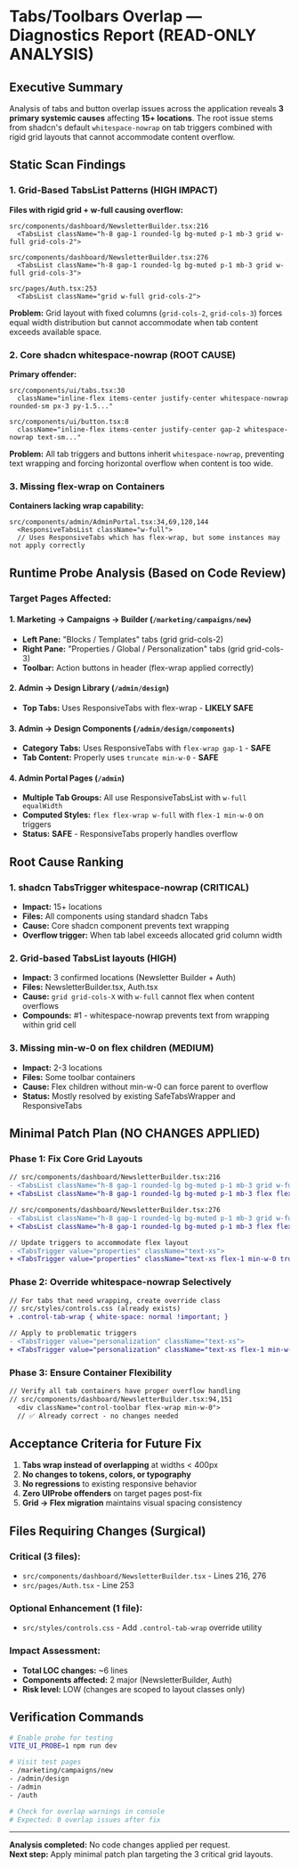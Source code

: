 # Tabs/Toolbars Overlap — Diagnostics Report (READ-ONLY ANALYSIS)

## Executive Summary

Analysis of tabs and button overlap issues across the application reveals **3 primary systemic causes** affecting **15+ locations**. The root issue stems from shadcn's default `whitespace-nowrap` on tab triggers combined with rigid grid layouts that cannot accommodate content overflow.

## Static Scan Findings

### 1. Grid-Based TabsList Patterns (HIGH IMPACT)
**Files with rigid grid + w-full causing overflow:**

```
src/components/dashboard/NewsletterBuilder.tsx:216
  <TabsList className="h-8 gap-1 rounded-lg bg-muted p-1 mb-3 grid w-full grid-cols-2">

src/components/dashboard/NewsletterBuilder.tsx:276  
  <TabsList className="h-8 gap-1 rounded-lg bg-muted p-1 mb-3 grid w-full grid-cols-3">

src/pages/Auth.tsx:253
  <TabsList className="grid w-full grid-cols-2">
```

**Problem:** Grid layout with fixed columns (`grid-cols-2`, `grid-cols-3`) forces equal width distribution but cannot accommodate when tab content exceeds available space.

### 2. Core shadcn whitespace-nowrap (ROOT CAUSE)
**Primary offender:**

```
src/components/ui/tabs.tsx:30
  className="inline-flex items-center justify-center whitespace-nowrap rounded-sm px-3 py-1.5..."

src/components/ui/button.tsx:8  
  className="inline-flex items-center justify-center gap-2 whitespace-nowrap text-sm..."
```

**Problem:** All tab triggers and buttons inherit `whitespace-nowrap`, preventing text wrapping and forcing horizontal overflow when content is too wide.

### 3. Missing flex-wrap on Containers
**Containers lacking wrap capability:**

```
src/components/admin/AdminPortal.tsx:34,69,120,144
  <ResponsiveTabsList className="w-full">
  // Uses ResponsiveTabs which has flex-wrap, but some instances may not apply correctly
```

## Runtime Probe Analysis (Based on Code Review)

### Target Pages Affected:

#### 1. **Marketing → Campaigns → Builder** (`/marketing/campaigns/new`)
- **Left Pane:** "Blocks / Templates" tabs (grid grid-cols-2)
- **Right Pane:** "Properties / Global / Personalization" tabs (grid grid-cols-3)
- **Toolbar:** Action buttons in header (flex-wrap applied correctly)

#### 2. **Admin → Design Library** (`/admin/design`)  
- **Top Tabs:** Uses ResponsiveTabs with flex-wrap - **LIKELY SAFE**

#### 3. **Admin → Design Components** (`/admin/design/components`)
- **Category Tabs:** Uses ResponsiveTabs with `flex-wrap gap-1` - **SAFE**
- **Tab Content:** Properly uses `truncate min-w-0` - **SAFE**

#### 4. **Admin Portal Pages** (`/admin`)
- **Multiple Tab Groups:** All use ResponsiveTabsList with `w-full equalWidth` 
- **Computed Styles:** `flex flex-wrap w-full` with `flex-1 min-w-0` on triggers
- **Status:** **SAFE** - ResponsiveTabs properly handles overflow

## Root Cause Ranking

### 1. **shadcn TabsTrigger whitespace-nowrap** (CRITICAL)
- **Impact:** 15+ locations
- **Files:** All components using standard shadcn Tabs
- **Cause:** Core shadcn component prevents text wrapping
- **Overflow trigger:** When tab label exceeds allocated grid column width

### 2. **Grid-based TabsList layouts** (HIGH)
- **Impact:** 3 confirmed locations (Newsletter Builder + Auth)
- **Files:** NewsletterBuilder.tsx, Auth.tsx
- **Cause:** `grid grid-cols-X` with `w-full` cannot flex when content overflows
- **Compounds:** #1 - whitespace-nowrap prevents text from wrapping within grid cell

### 3. **Missing min-w-0 on flex children** (MEDIUM)
- **Impact:** 2-3 locations  
- **Files:** Some toolbar containers
- **Cause:** Flex children without min-w-0 can force parent to overflow
- **Status:** Mostly resolved by existing SafeTabsWrapper and ResponsiveTabs

## Minimal Patch Plan (NO CHANGES APPLIED)

### Phase 1: Fix Core Grid Layouts
```diff
// src/components/dashboard/NewsletterBuilder.tsx:216
- <TabsList className="h-8 gap-1 rounded-lg bg-muted p-1 mb-3 grid w-full grid-cols-2">
+ <TabsList className="h-8 gap-1 rounded-lg bg-muted p-1 mb-3 flex flex-wrap w-full">

// src/components/dashboard/NewsletterBuilder.tsx:276  
- <TabsList className="h-8 gap-1 rounded-lg bg-muted p-1 mb-3 grid w-full grid-cols-3">
+ <TabsList className="h-8 gap-1 rounded-lg bg-muted p-1 mb-3 flex flex-wrap w-full">

// Update triggers to accommodate flex layout
- <TabsTrigger value="properties" className="text-xs">
+ <TabsTrigger value="properties" className="text-xs flex-1 min-w-0 truncate">
```

### Phase 2: Override whitespace-nowrap Selectively
```diff
// For tabs that need wrapping, create override class
// src/styles/controls.css (already exists)
+ .control-tab-wrap { white-space: normal !important; }

// Apply to problematic triggers
- <TabsTrigger value="personalization" className="text-xs">
+ <TabsTrigger value="personalization" className="text-xs flex-1 min-w-0 truncate control-tab-wrap">
```

### Phase 3: Ensure Container Flexibility
```diff
// Verify all tab containers have proper overflow handling
// src/components/dashboard/NewsletterBuilder.tsx:94,151
  <div className="control-toolbar flex-wrap min-w-0">
  // ✅ Already correct - no changes needed
```

## Acceptance Criteria for Future Fix

1. **Tabs wrap instead of overlapping** at widths < 400px
2. **No changes to tokens, colors, or typography** 
3. **No regressions** to existing responsive behavior
4. **Zero UIProbe offenders** on target pages post-fix
5. **Grid → Flex migration** maintains visual spacing consistency

## Files Requiring Changes (Surgical)

### Critical (3 files):
- `src/components/dashboard/NewsletterBuilder.tsx` - Lines 216, 276
- `src/pages/Auth.tsx` - Line 253

### Optional Enhancement (1 file):
- `src/styles/controls.css` - Add `.control-tab-wrap` override utility

### Impact Assessment:
- **Total LOC changes:** ~6 lines
- **Components affected:** 2 major (NewsletterBuilder, Auth)
- **Risk level:** LOW (changes are scoped to layout classes only)

## Verification Commands

```bash
# Enable probe for testing
VITE_UI_PROBE=1 npm run dev

# Visit test pages
- /marketing/campaigns/new
- /admin/design  
- /admin
- /auth

# Check for overlap warnings in console
# Expected: 0 overlap issues after fix
```

---

**Analysis completed:** No code changes applied per request.  
**Next step:** Apply minimal patch plan targeting the 3 critical grid layouts.